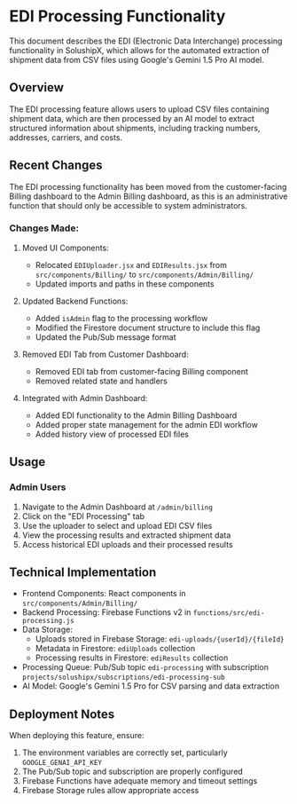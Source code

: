 # EDI Processing Functionality

This document describes the EDI (Electronic Data Interchange) processing functionality in SolushipX, which allows for the automated extraction of shipment data from CSV files using Google's Gemini 1.5 Pro AI model.

## Overview

The EDI processing feature allows users to upload CSV files containing shipment data, which are then processed by an AI model to extract structured information about shipments, including tracking numbers, addresses, carriers, and costs.

## Recent Changes

The EDI processing functionality has been moved from the customer-facing Billing dashboard to the Admin Billing dashboard, as this is an administrative function that should only be accessible to system administrators.

### Changes Made:

1. Moved UI Components:
   - Relocated `EDIUploader.jsx` and `EDIResults.jsx` from `src/components/Billing/` to `src/components/Admin/Billing/`
   - Updated imports and paths in these components

2. Updated Backend Functions:
   - Added `isAdmin` flag to the processing workflow
   - Modified the Firestore document structure to include this flag
   - Updated the Pub/Sub message format

3. Removed EDI Tab from Customer Dashboard:
   - Removed EDI tab from customer-facing Billing component
   - Removed related state and handlers

4. Integrated with Admin Dashboard:
   - Added EDI functionality to the Admin Billing Dashboard
   - Added proper state management for the admin EDI workflow
   - Added history view of processed EDI files

## Usage

### Admin Users

1. Navigate to the Admin Dashboard at `/admin/billing`
2. Click on the "EDI Processing" tab
3. Use the uploader to select and upload EDI CSV files
4. View the processing results and extracted shipment data
5. Access historical EDI uploads and their processed results

## Technical Implementation

- Frontend Components: React components in `src/components/Admin/Billing/`
- Backend Processing: Firebase Functions v2 in `functions/src/edi-processing.js`
- Data Storage: 
  - Uploads stored in Firebase Storage: `edi-uploads/{userId}/{fileId}`
  - Metadata in Firestore: `ediUploads` collection
  - Processing results in Firestore: `ediResults` collection
- Processing Queue: Pub/Sub topic `edi-processing` with subscription `projects/solushipx/subscriptions/edi-processing-sub`
- AI Model: Google's Gemini 1.5 Pro for CSV parsing and data extraction

## Deployment Notes

When deploying this feature, ensure:

1. The environment variables are correctly set, particularly `GOOGLE_GENAI_API_KEY`
2. The Pub/Sub topic and subscription are properly configured
3. Firebase Functions have adequate memory and timeout settings
4. Firebase Storage rules allow appropriate access 